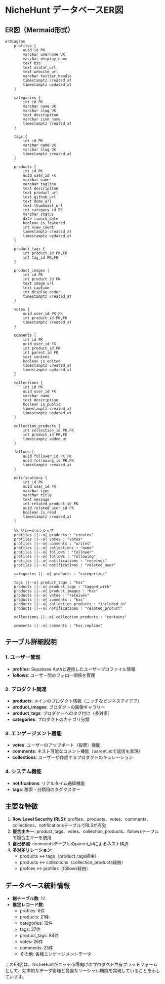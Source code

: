 # NicheHunt データベースER図

## ER図（Mermaid形式）

```mermaid
erDiagram
    profiles {
        uuid id PK
        varchar username UK
        varchar display_name
        text bio
        text avatar_url
        text website_url
        varchar twitter_handle
        timestamptz created_at
        timestamptz updated_at
    }

    categories {
        int id PK
        varchar name UK
        varchar slug UK
        text description
        varchar icon_name
        timestamptz created_at
    }

    tags {
        int id PK
        varchar name UK
        varchar slug UK
        timestamptz created_at
    }

    products {
        int id PK
        uuid user_id FK
        varchar name
        varchar tagline
        text description
        text product_url
        text github_url
        text demo_url
        text thumbnail_url
        int category_id FK
        varchar status
        date launch_date
        boolean is_featured
        int view_count
        timestamptz created_at
        timestamptz updated_at
    }

    product_tags {
        int product_id PK,FK
        int tag_id PK,FK
    }

    product_images {
        int id PK
        int product_id FK
        text image_url
        text caption
        int display_order
        timestamptz created_at
    }

    votes {
        uuid user_id PK,FK
        int product_id PK,FK
        timestamptz created_at
    }

    comments {
        int id PK
        uuid user_id FK
        int product_id FK
        int parent_id FK
        text content
        boolean is_edited
        timestamptz created_at
        timestamptz updated_at
    }

    collections {
        int id PK
        uuid user_id FK
        varchar name
        text description
        boolean is_public
        timestamptz created_at
        timestamptz updated_at
    }

    collection_products {
        int collection_id PK,FK
        int product_id PK,FK
        timestamptz added_at
    }

    follows {
        uuid follower_id PK,FK
        uuid following_id PK,FK
        timestamptz created_at
    }

    notifications {
        int id PK
        uuid user_id FK
        varchar type
        varchar title
        text message
        int related_product_id FK
        uuid related_user_id FK
        boolean is_read
        timestamptz created_at
    }

    %% リレーションシップ
    profiles ||--o{ products : "creates"
    profiles ||--o{ votes : "votes"
    profiles ||--o{ comments : "writes"
    profiles ||--o{ collections : "owns"
    profiles ||--o{ follows : "follower"
    profiles ||--o{ follows : "following"
    profiles ||--o{ notifications : "receives"
    profiles ||--o{ notifications : "related_user"

    categories ||--o{ products : "categorizes"
    
    tags ||--o{ product_tags : "has"
    products ||--o{ product_tags : "tagged_with"
    products ||--o{ product_images : "has"
    products ||--o{ votes : "receives"
    products ||--o{ comments : "has"
    products ||--o{ collection_products : "included_in"
    products ||--o{ notifications : "related_product"

    collections ||--o{ collection_products : "contains"
    
    comments ||--o{ comments : "has_replies"
```

## テーブル詳細説明

### 1. ユーザー管理
- **profiles**: Supabase Authと連携したユーザープロファイル情報
- **follows**: ユーザー間のフォロー関係を管理

### 2. プロダクト関連
- **products**: メインのプロダクト情報（ニッチなビジネスアイデア）
- **product_images**: プロダクトの画像ギャラリー
- **product_tags**: プロダクトへのタグ付け（多対多）
- **categories**: プロダクトのカテゴリ分類

### 3. エンゲージメント機能
- **votes**: ユーザーのアップボート（投票）機能
- **comments**: ネスト可能なコメント機能（parent_idで返信を実現）
- **collections**: ユーザーが作成するプロダクトのキュレーション

### 4. システム機能
- **notifications**: リアルタイム通知機能
- **tags**: 検索・分類用のタグマスター

## 主要な特徴

1. **Row Level Security (RLS)**: profiles、products、votes、comments、collections、notificationsテーブルでRLSが有効
2. **複合主キー**: product_tags、votes、collection_products、followsテーブルで複合主キーを使用
3. **自己参照**: commentsテーブルのparent_idによるネスト構造
4. **多対多リレーション**: 
   - products ↔ tags（product_tags経由）
   - products ↔ collections（collection_products経由）
   - profiles ↔ profiles（follows経由）

## データベース統計情報
- **総テーブル数**: 12
- **推定レコード数**:
  - profiles: 6件
  - products: 21件
  - categories: 12件
  - tags: 27件
  - product_tags: 84件
  - votes: 26件
  - comments: 25件
  - その他: 各種エンゲージメントデータ

このER図は、NicheHuntがニッチ市場向けのプロダクト共有プラットフォームとして、効率的なデータ管理と豊富なソーシャル機能を実現していることを示しています。
